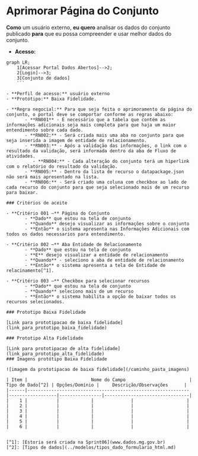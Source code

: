 # Aprimorar Página do Conjunto

**Como** um usuário externo, **eu quero** analisar os dados do conjunto publicado **para** que eu possa compreender e usar melhor dados do conjunto.


- **Acesso:** 

```mermaid
graph LR;
    1[Acessar Portal Dados Abertos]-->2;
    2[Login]-->3;
    3[Conjunto de dados]
    ```

- **Perfil de acesso:** usuário externo
- **Protótipo:** Baixa Fidelidade.

- **Regra negocial:** Para que seja feita o aprimoramento da página do conjunto, o portal deve se comportar conforme as regras abaixo:
       - **RN001** - É necessário que a tabela que contém as informações adicionais seja mais completa para que haja um maior entendimento sobre cada dado.
	   - **RN002:** - Será criada mais uma aba no conjunto para que seja inserida a imagem de entidade de relacionamento.
	   - **RN003:** - Após a validação das informações, o link com o resultado da validação, será informada dentro da aba de Fluxo de atividades.
          - **RN004:** - Cada alteração do conjunto terá um hiperlink com o relatório do resultado da validação. 
 	   - **RN005:** - Dentro da lista de recurso o datapackage.json não será mais apresentado na lista. 
	   - **RN006:** - Será criado uma coluna com checkbox ao lado de cada recurso do conjunto para que seja selecionado mais de um recurso para baixar. 

### Critérios de aceite

- **Critério 001 –** Página do Conjunto
       - **Dado** que estou na tela de conjunto
       - **Quando** desejo visualizar as informações sobre o conjunto
       - **Então** o sistema apresenta nas Informações Adicionais com todos os dados necessarios para entendimento.

- **Critério 002 –** Aba Entidade de Relacionamento
	   - **Dado** que estou na tela de conjunto
	   - **E** desejo visualizar a entidade de relacionamento
	   - **Quando** - seleciono a aba de entidade de relacionamento
	   - **Então** o sistema apresenta a tela de Entidade de relacinamento[^1].

- **Critério 003 –** Checkbox para selecionar recursos
	   - **Dado** que estou na tela de conjunto
	   - **Quando** seleciono mais de um recurso
	   - **Então** o sistema habilita a opção de baixar todos os recursos selecionados.

### Prototipo Baixa Fidelidade

[Link para prototipacao de baixa fidelidade](link_para_prototipo_baixa_fidelidade)

### Prototipo Alta Fidelidade

[Link para prototipacao de alta fidelidade](link_para_prototipo_alta_fidelidade) 
### Imagens protótipo Baixa Fidelidade

![imagem da prototipacao de baixa fidelidade](/caminho_pasta_imagens)

| Item |                        Nome do Campo                        | Tipo de Dado[^2] | Opções/Domínio |     Descrição/Observações      |
|------|-------------------------------------------------------------|------------------|----------------|--------------------------------|
|    1 |           |            |              |                    |
|    2 |           |            |              |                    |                
|    3 |           |            |              |                    |
|    4 |           |            |              |                    |
|    5 |           |            |              |                    |
|    6 |           |            |              |                    |


[^1]: [Estoria será criada na Sprint06](www.dados.mg.gov.br)
[^2]: [Tipos de dados](../modelos/tipos_dado_formulario_html.md)